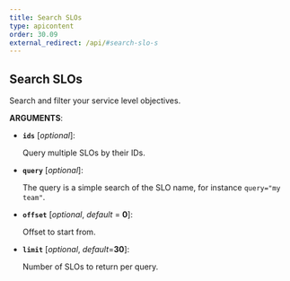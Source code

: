 ```yaml
---
title: Search SLOs
type: apicontent
order: 30.09
external_redirect: /api/#search-slo-s
---
```


## Search SLOs

Search and filter your service level objectives.

**ARGUMENTS**:

* **`ids`** [*optional*]:

    Query multiple SLOs by their IDs.

* **`query`** [*optional*]:

    The query is a simple search of the SLO name, for instance `query="my team"`.

* **`offset`** [*optional*, *default* = **0**]:

    Offset to start from.

* **`limit`** [*optional*, *default*=**30**]:

    Number of SLOs to return per query.


[1]: https://app.datadoghq.com/slo
[2]: /monitors/service_level_objectives/#searching-slos
